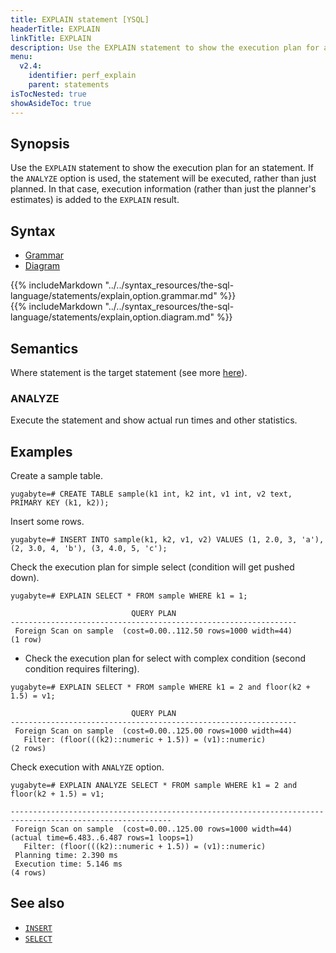 ```yaml
---
title: EXPLAIN statement [YSQL]
headerTitle: EXPLAIN
linkTitle: EXPLAIN
description: Use the EXPLAIN statement to show the execution plan for an statement. If the ANALYZE option is used, the statement will be executed, rather than just planned.
menu:
  v2.4:
    identifier: perf_explain
    parent: statements
isTocNested: true
showAsideToc: true
---
```


## Synopsis

Use the `EXPLAIN` statement to show the execution plan for an statement. If the `ANALYZE` option is used, the statement will be executed, rather than just planned. In that case, execution information (rather than just the planner's estimates) is added to the `EXPLAIN` result.

## Syntax

<ul class="nav nav-tabs nav-tabs-yb">
  <li >
    <a href="#grammar" class="nav-link active" id="grammar-tab" data-toggle="tab" role="tab" aria-controls="grammar" aria-selected="true">
      <i class="fas fa-file-alt" aria-hidden="true"></i>
      Grammar
    </a>
  </li>
  <li>
    <a href="#diagram" class="nav-link" id="diagram-tab" data-toggle="tab" role="tab" aria-controls="diagram" aria-selected="false">
      <i class="fas fa-project-diagram" aria-hidden="true"></i>
      Diagram
    </a>
  </li>
</ul>

<div class="tab-content">
  <div id="grammar" class="tab-pane fade show active" role="tabpanel" aria-labelledby="grammar-tab">
    {{% includeMarkdown "../../syntax_resources/the-sql-language/statements/explain,option.grammar.md" %}}
  </div>
  <div id="diagram" class="tab-pane fade" role="tabpanel" aria-labelledby="diagram-tab">
    {{% includeMarkdown "../../syntax_resources/the-sql-language/statements/explain,option.diagram.md" %}}
  </div>
</div>

## Semantics

Where statement is the target statement (see more [here](../dml_select)).

### ANALYZE

Execute the statement and show actual run times and other statistics.

## Examples

Create a sample table.

```plpgsql
yugabyte=# CREATE TABLE sample(k1 int, k2 int, v1 int, v2 text, PRIMARY KEY (k1, k2));
```

Insert some rows.

```plpgsql
yugabyte=# INSERT INTO sample(k1, k2, v1, v2) VALUES (1, 2.0, 3, 'a'), (2, 3.0, 4, 'b'), (3, 4.0, 5, 'c');
```

Check the execution plan for simple select (condition will get pushed down).

```plpgsql
yugabyte=# EXPLAIN SELECT * FROM sample WHERE k1 = 1;
```

```
                           QUERY PLAN
----------------------------------------------------------------
 Foreign Scan on sample  (cost=0.00..112.50 rows=1000 width=44)
(1 row)
```

- Check the execution plan for select with complex condition (second condition requires filtering).

```plpgsql
yugabyte=# EXPLAIN SELECT * FROM sample WHERE k1 = 2 and floor(k2 + 1.5) = v1;
```

```
                           QUERY PLAN
----------------------------------------------------------------
 Foreign Scan on sample  (cost=0.00..125.00 rows=1000 width=44)
   Filter: (floor(((k2)::numeric + 1.5)) = (v1)::numeric)
(2 rows)
```

Check execution with `ANALYZE` option.

```plpgsql
yugabyte=# EXPLAIN ANALYZE SELECT * FROM sample WHERE k1 = 2 and floor(k2 + 1.5) = v1;
```

```
----------------------------------------------------------------------------------------------------------
 Foreign Scan on sample  (cost=0.00..125.00 rows=1000 width=44) (actual time=6.483..6.487 rows=1 loops=1)
   Filter: (floor(((k2)::numeric + 1.5)) = (v1)::numeric)
 Planning time: 2.390 ms
 Execution time: 5.146 ms
(4 rows)
```

## See also

- [`INSERT`](../dml_insert)
- [`SELECT`](../dml_select)
